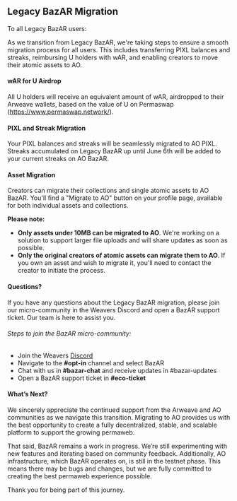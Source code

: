 ## Legacy BazAR Migration

To all Legacy BazAR users:

As we transition from Legacy BazAR, we're taking steps to ensure a smooth migration process for all users. This includes transferring PIXL balances and streaks, reimbursing U holders with wAR, and enabling creators to move their atomic assets to AO.

#### wAR for U Airdrop

All U holders will receive an equivalent amount of wAR, airdropped to their Arweave wallets, based on the value of U on Permaswap (https://www.permaswap.network/).

#### PIXL and Streak Migration

Your PIXL balances and streaks will be seamlessly migrated to AO PIXL. Streaks accumulated on Legacy BazAR up until June 6th will be added to your current streaks on AO BazAR.

#### Asset Migration

Creators can migrate their collections and single atomic assets to AO BazAR. You'll find a "Migrate to AO" button on your profile page, available for both individual assets and collections.

**Please note:**

- **Only assets under 10MB can be migrated to AO**. We're working on a solution to support larger file uploads and will share updates as soon as possible.
- **Only the original creators of atomic assets can migrate them to AO**. If you own an asset and wish to migrate it, you'll need to contact the creator to initiate the process.

#### Questions?

If you have any questions about the Legacy BazAR migration, please join our micro-community in the Weavers Discord and open a BazAR support ticket. Our team is here to assist you.

###### Steps to join the BazAR micro-community:

- Join the Weavers [Discord](https://discord.gg/weavers)
- Navigate to the **#opt-in** channel and select BazAR
- Chat with us in **#bazar-chat** and receive updates in #bazar-updates
- Open a BazAR support ticket in **#eco-ticket**

#### What’s Next?

We sincerely appreciate the continued support from the Arweave and AO communities as we navigate this transition. Migrating to AO provides us with the best opportunity to create a fully decentralized, stable, and scalable platform to support the growing permaweb.

That said, BazAR remains a work in progress. We’re still experimenting with new features and iterating based on community feedback. Additionally, AO infrastructure, which BazAR operates on, is still in the testnet phase. This means there may be bugs and changes, but we are fully committed to creating the best permaweb experience possible.

Thank you for being part of this journey.
